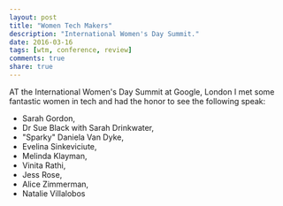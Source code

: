 ```yaml
---
layout: post
title: "Women Tech Makers"
description: "International Women's Day Summit."
date: 2016-03-16
tags: [wtm, conference, review]
comments: true
share: true
---
```


AT the International Women's Day Summit at Google, London I met some fantastic women in tech and had the honor to see the following speak:

* Sarah Gordon,
* Dr Sue Black with Sarah Drinkwater,
* "Sparky" Daniela Van Dyke,
* Evelina Sinkeviciute,
* Melinda Klayman,
* Vinita Rathi, 
* Jess Rose,
* Alice Zimmerman,
* Natalie Villalobos
